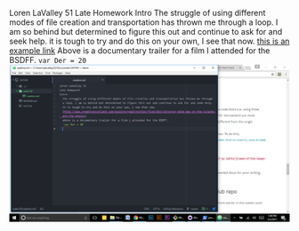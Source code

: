 Loren LaValley 51
Late Homework
Intro
  The struggle of using different modes of file creation and transportation has thrown me through a loop. I am so behind but determined to figure this out and continue to ask for and seek help.
  it is tough to try and do this on your own, I see that now. [this is an example link](http://www.creativescotland.com/explore/read/stories/film/2016/director-mike-day-on-the-islands-and-the-whales)
  Above is a documentary trailer for a film I attended for the BSDFF.
  `var Der = 20`
  ![image of my editor](WEEK2Pic.png)
